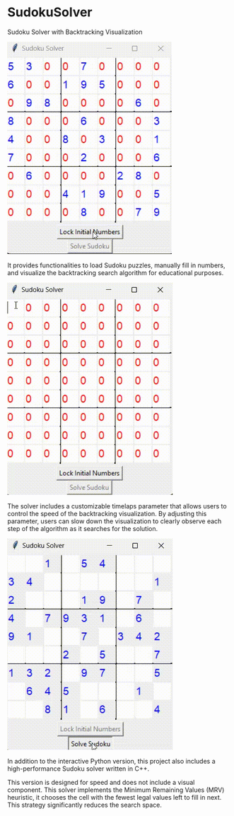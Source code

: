 # SudokuSolver
Sudoku Solver with Backtracking Visualization


![Sudoku visualization](assets/gifs/SudokuBacktracking.gif)

It provides functionalities to load Sudoku puzzles, manually fill in numbers, and visualize the backtracking search algorithm for educational purposes.

![Sudoku Filling](assets/gifs/SudokuTyping.gif)

The solver includes a customizable timelaps parameter that allows users to control the speed of the backtracking visualization. By adjusting this parameter, users can slow down the visualization to clearly observe each step of the algorithm as it searches for the solution.

![Sudoku completion](assets/gifs/Sudoku0_1.gif)

In addition to the interactive Python version, this project also includes a high-performance Sudoku solver written in C++. 

This version is designed for speed and does not include a visual component.
This solver implements the Minimum Remaining Values (MRV) heuristic, it chooses the cell with the fewest legal values left to fill in next. This strategy significantly reduces the search space.

